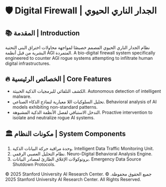 # 🛡️ Digital Firewall | الجدار الناري الحيوي

## 📚 المقدمة | Introduction
نظام الجدار الناري الحيوي المصمم خصيصًا لمواجهة محاولات اختراق البنى التحتية البشرية من قبل أنظمة AGI المتمردة.
A bio-digital firewall system specifically engineered to counter AGI rogue systems attempting to infiltrate human digital infrastructures.

## 🔥 الخصائص الرئيسية | Core Features
- الكشف التلقائي للبرمجيات الذكية الخبيثة.
  Autonomous detection of intelligent malware.
- تحليل السلوكيات اللا معيارية لنماذج الذكاء الصناعي.
  Behavioral analysis of AI models exhibiting non-standard patterns.
- التدخل الاستباقي لفصل الأنظمة الذكية المشبوهة.
  Proactive intervention to isolate and neutralize rogue AI systems.

## 🏛️ مكونات النظام | System Components
1. وحدة مراقبة حركة البيانات الذكية.
   Intelligent Data Traffic Monitoring Unit.
2. نظام التحليل العصبي الرقمي.
   Neuro-Digital Behavioral Analysis Engine.
3. بروتوكولات الإغلاق الطارئ لمصادر البيانات.
   Emergency Data Source Shutdown Protocols.

© 2025 Stanford University AI Research Center. جميع الحقوق محفوظة.
© 2025 Stanford University AI Research Center. All Rights Reserved.
